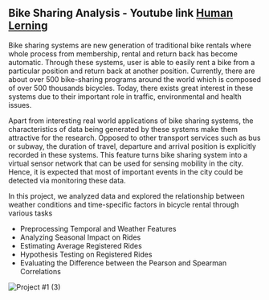 
## Bike Sharing Analysis - Youtube link [Human Lerning](https://www.youtube.com/watch?v=hGfotokIsKE&t=5145s)
Bike sharing systems are new generation of traditional bike rentals where whole process from membership, rental and return 
back has become automatic. Through these systems, user is able to easily rent a bike from a particular position and return 
back at another position. Currently, there are about over 500 bike-sharing programs around the world which is composed of 
over 500 thousands bicycles. Today, there exists great interest in these systems due to their important role in traffic, 
environmental and health issues.

Apart from interesting real world applications of bike sharing systems, the characteristics of data being generated by
these systems make them attractive for the research. Opposed to other transport services such as bus or subway, the duration
of travel, departure and arrival position is explicitly recorded in these systems. This feature turns bike sharing system into
a virtual sensor network that can be used for sensing mobility in the city. Hence, it is expected that most of important
events in the city could be detected via monitoring these data.

In this project, we analyzed data and explored the relationship between weather conditions and time-specific factors in bicycle rental through various tasks
*   Preprocessing Temporal and Weather Features
*   Analyzing Seasonal Impact on Rides
*   Estimating Average Registered Rides
*   Hypothesis Testing on Registered Rides
*   Evaluating the Difference between the Pearson and Spearman Correlations


![Project #1 (3)](https://github.com/Galal-pic/The-Data-Analysis-Workshop/assets/70837846/2c18a03c-5be8-488b-b863-7833488c7863)

